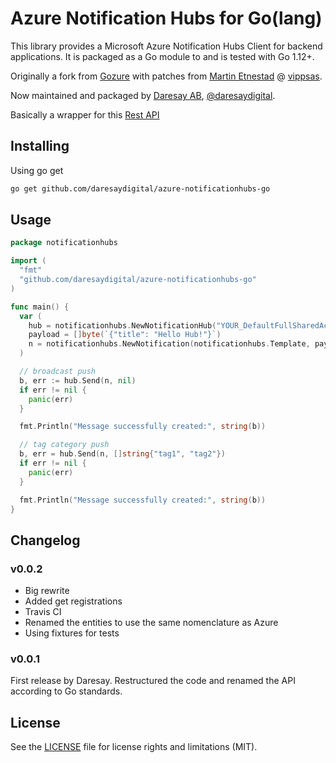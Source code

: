 # Azure Notification Hubs for Go(lang)

This library provides a Microsoft Azure Notification Hubs Client for backend applications.
It is packaged as a Go module to and is tested with Go 1.12+.

Originally a fork from [Gozure](https://github.com/onefootball/gozure) with patches
from [Martin Etnestad](https://github.com/gnawybol) @ [vippsas](https://github.com/vippsas/gozure).

Now maintained and packaged by [Daresay AB](https://daresay.co), [@daresaydigital](https://github.com/daresaydigital).

Basically a wrapper for this [Rest API](https://docs.microsoft.com/en-us/rest/api/notificationhubs/rest-api-methods)

## Installing

Using go get

```sh
go get github.com/daresaydigital/azure-notificationhubs-go
```

## Usage

```go
package notificationhubs

import (
  "fmt"
  "github.com/daresaydigital/azure-notificationhubs-go"
)

func main() {
  var (
    hub = notificationhubs.NewNotificationHub("YOUR_DefaultFullSharedAccessConnectionString", "YOUR_HubPath")
    payload = []byte(`{"title": "Hello Hub!"}`)
    n = notificationhubs.NewNotification(notificationhubs.Template, payload)
  )

  // broadcast push
  b, err := hub.Send(n, nil)
  if err != nil {
    panic(err)
  }

  fmt.Println("Message successfully created:", string(b))

  // tag category push
  b, err = hub.Send(n, []string{"tag1", "tag2"})
  if err != nil {
    panic(err)
  }

  fmt.Println("Message successfully created:", string(b))
}
```

## Changelog

### v0.0.2

- Big rewrite
- Added get registrations
- Travis CI
- Renamed the entities to use the same nomenclature as Azure
- Using fixtures for tests

### v0.0.1

First release by Daresay. Restructured the code and renamed the API according to
Go standards.

## License

See the [LICENSE](LICENSE.txt) file for license rights and limitations (MIT).
